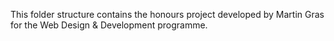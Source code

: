 This folder structure contains the honours project developed by Martin Gras for the Web Design & Development programme.